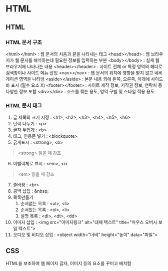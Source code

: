 HTML
==========================
## HTML 
### HTML 문서 구조
\<html>\</html> : 웹 문서의 처음과 끝을 나타내는 태그
\<head>\</head> : 웹 브라우저가 웹 문서를 해석하는데 필요한 정보를 입력하는 부분
\<body>\</body> : 실제 웹 브라우저에 나타나는 내용
\<header>\</header> : 사이트 전체 or 특정 영역의 헤더로 검색창이나 사이드 메뉴 삽입
\<nav>\</nav> : 웹 문서의 위치에 영향을 받지 않고 네비게이션 영역을 나타냄
\<aside>\</aside> : 본문 내용 외에 왼쪽, 오른쪽, 아래에 사이드바 표시 (필수 요소 X)
\<footer>\</footer> : 사이트 제작 정보, 저작권 정보, 연락처 등 다양한 정보 포함
\<div>\</div> : 소스를 묶는 용도, 영역 구별 및 스타일 적용 용도

### HTML 문서 태그
1. 글 제목의 크기 지정 : \<h1>, \<h2>, \<h3>, \<h4>, \<h5>, \<h6>
2. 단락 나누기 : \<p>
3. 글자 두껍게 : \<b>
4. 태그, 인용문 넣기 : \<blockquote>
5. 굵게표시 : \<strong>, \<b>
> \<strong> 읽을 때 강조
6. 이탤릭체로 표시 : \<em>, \<i>
> \<em> 읽을 때 강조
7. 줄바꿈 : \<br>
8. 공백 삽입 : \&nbsp;
9. 목록만들기
	1. 순서없는 목록 : \<ul>, \<li>
	3. 순서있는 목록 : \<ol>, \<li>
	4. 설명 목록 : \<dl>, \<dt>, \<dd>
10. 이미지 삽입 : \<img  src="이미지링크" alt="대체 텍스트" title="마우스 오버시 보일 텍스트">
11. 오디오 및 비디오 삽입 : \<object width="너비" height="높이" data="파일">

## CSS
HTML을 보조하여 웹 페이지 글자, 이미지 등의 요소를 꾸미고 배치함
